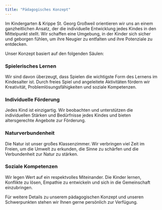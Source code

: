 ```yaml
---
title: "Pädagogisches Konzept"
---
```

Im Kindergarten & Krippe St. Georg Großweil orientieren wir uns an einem ganzheitlichen Ansatz, der die individuelle Entwicklung jedes Kindes in den Mittelpunkt stellt. Wir schaffen eine Umgebung, in der Kinder sich sicher und geborgen fühlen, um ihre Neugier zu entfalten und ihre Potenziale zu entdecken.

Unser Konzept basiert auf den folgenden Säulen:

### Spielerisches Lernen

Wir sind davon überzeugt, dass Spielen die wichtigste Form des Lernens im Kindesalter ist. Durch freies Spiel und angeleitete Aktivitäten fördern wir Kreativität, Problemlösungsfähigkeiten und soziale Kompetenzen.

### Individuelle Förderung

Jedes Kind ist einzigartig. Wir beobachten und unterstützen die individuellen Stärken und Bedürfnisse jedes Kindes und bieten altersgerechte Angebote zur Förderung.

### Naturverbundenheit

Die Natur ist unser großes Klassenzimmer. Wir verbringen viel Zeit im Freien, um die Umwelt zu erkunden, die Sinne zu schärfen und die Verbundenheit zur Natur zu stärken.

### Soziale Kompetenzen

Wir legen Wert auf ein respektvolles Miteinander. Die Kinder lernen, Konflikte zu lösen, Empathie zu entwickeln und sich in die Gemeinschaft einzubringen.

Für weitere Details zu unserem pädagogischen Konzept und unseren Schwerpunkten stehen wir Ihnen gerne persönlich zur Verfügung.
